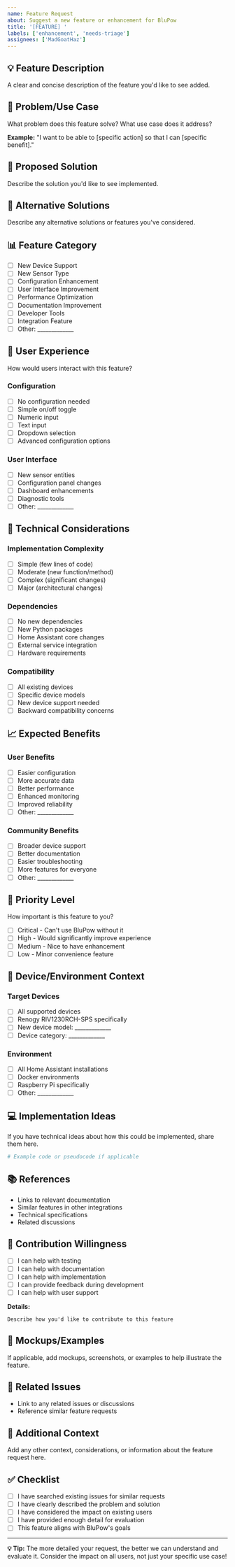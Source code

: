 ```yaml
---
name: Feature Request
about: Suggest a new feature or enhancement for BluPow
title: '[FEATURE] '
labels: ['enhancement', 'needs-triage']
assignees: ['MadGoatHaz']
---
```


## 💡 **Feature Description**
A clear and concise description of the feature you'd like to see added.

## 🎯 **Problem/Use Case**
What problem does this feature solve? What use case does it address?

**Example:**
"I want to be able to [specific action] so that I can [specific benefit]."

## 💭 **Proposed Solution**
Describe the solution you'd like to see implemented.

## 🔄 **Alternative Solutions**
Describe any alternative solutions or features you've considered.

## 📊 **Feature Category**
- [ ] New Device Support
- [ ] New Sensor Type
- [ ] Configuration Enhancement
- [ ] User Interface Improvement
- [ ] Performance Optimization
- [ ] Documentation Improvement
- [ ] Developer Tools
- [ ] Integration Feature
- [ ] Other: _____________

## 🎨 **User Experience**
How would users interact with this feature?

### **Configuration**
- [ ] No configuration needed
- [ ] Simple on/off toggle
- [ ] Numeric input
- [ ] Text input
- [ ] Dropdown selection
- [ ] Advanced configuration options

### **User Interface**
- [ ] New sensor entities
- [ ] Configuration panel changes
- [ ] Dashboard enhancements
- [ ] Diagnostic tools
- [ ] Other: _____________

## 🔧 **Technical Considerations**

### **Implementation Complexity**
- [ ] Simple (few lines of code)
- [ ] Moderate (new function/method)
- [ ] Complex (significant changes)
- [ ] Major (architectural changes)

### **Dependencies**
- [ ] No new dependencies
- [ ] New Python packages
- [ ] Home Assistant core changes
- [ ] External service integration
- [ ] Hardware requirements

### **Compatibility**
- [ ] All existing devices
- [ ] Specific device models
- [ ] New device support needed
- [ ] Backward compatibility concerns

## 📈 **Expected Benefits**

### **User Benefits**
- [ ] Easier configuration
- [ ] More accurate data
- [ ] Better performance
- [ ] Enhanced monitoring
- [ ] Improved reliability
- [ ] Other: _____________

### **Community Benefits**
- [ ] Broader device support
- [ ] Better documentation
- [ ] Easier troubleshooting
- [ ] More features for everyone
- [ ] Other: _____________

## 🎯 **Priority Level**
How important is this feature to you?

- [ ] Critical - Can't use BluPow without it
- [ ] High - Would significantly improve experience
- [ ] Medium - Nice to have enhancement
- [ ] Low - Minor convenience feature

## 📱 **Device/Environment Context**

### **Target Devices**
- [ ] All supported devices
- [ ] Renogy RIV1230RCH-SPS specifically
- [ ] New device model: _____________
- [ ] Device category: _____________

### **Environment**
- [ ] All Home Assistant installations
- [ ] Docker environments
- [ ] Raspberry Pi specifically
- [ ] Other: _____________

## 💻 **Implementation Ideas**
If you have technical ideas about how this could be implemented, share them here.

```python
# Example code or pseudocode if applicable
```

## 📚 **References**
- Links to relevant documentation
- Similar features in other integrations
- Technical specifications
- Related discussions

## 🤝 **Contribution Willingness**
- [ ] I can help with testing
- [ ] I can help with documentation
- [ ] I can help with implementation
- [ ] I can provide feedback during development
- [ ] I can help with user support

**Details:**
```
Describe how you'd like to contribute to this feature
```

## 📸 **Mockups/Examples**
If applicable, add mockups, screenshots, or examples to help illustrate the feature.

## 🔗 **Related Issues**
- Link to any related issues or discussions
- Reference similar feature requests

## 📝 **Additional Context**
Add any other context, considerations, or information about the feature request here.

## ✅ **Checklist**
- [ ] I have searched existing issues for similar requests
- [ ] I have clearly described the problem and solution
- [ ] I have considered the impact on existing users
- [ ] I have provided enough detail for evaluation
- [ ] This feature aligns with BluPow's goals

---

**💡 Tip:** The more detailed your request, the better we can understand and evaluate it. Consider the impact on all users, not just your specific use case! 